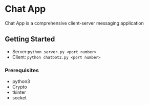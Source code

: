 # Chat App

Chat App is a comprehensive client-server messaging application

## Getting Started

* Server:```python server.py <port number>```
* Client: ```python chatbot2.py <port number>```

### Prerequisites
* python3
* Crypto
* tkinter
* socket
